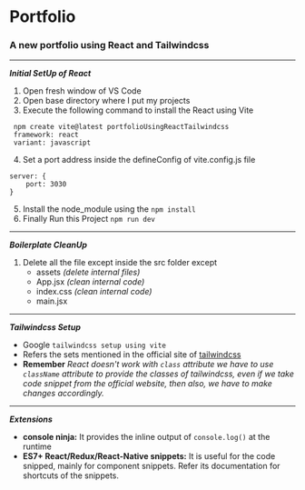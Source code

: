 # Portfolio
### A new portfolio using React and Tailwindcss

---

***Initial SetUp of React***
1. Open fresh window of VS Code
2. Open base directory where I put my projects
3. Execute the following command to install the React using Vite 
 ```
  npm create vite@latest portfolioUsingReactTailwindcss
  framework: react
  variant: javascript
  ```
4. Set a port address inside the defineConfig of vite.config.js file
 ```
 server: {
     port: 3030
 }
 ```
5. Install the node_module using the `npm install`
6. Finally Run this Project `npm run dev`

---

***Boilerplate CleanUp***

1. Delete all the file except inside the src folder except
   - assets *(delete internal files)*
   - App.jsx *(clean internal code)*
   - index.css *(clean internal code)*
   - main.jsx

---

***Tailwindcss Setup***

- Google `tailwindcss setup using vite`
- Refers the sets mentioned in the official site of [tailwindcss](https://tailwindcss.com/docs/guides/vite)
- **Remember** *React doesn't work with `class` attribute we have to use `className` attribute to provide the classes of tailwindcss, even if we take code snippet from the official website, then also, we have to make changes accordingly.*
 
---

***Extensions***

- **console ninja:** It provides the inline output of `console.log()` at the runtime
- **ES7+ React/Redux/React-Native snippets:** It is useful for the code snipped, mainly for component snippets. Refer its documentation for shortcuts of the snippets.